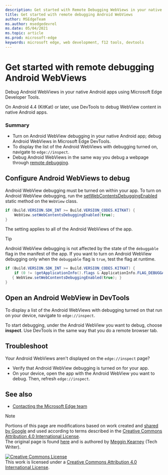 ```yaml
---
description: Get started with Remote Debugging WebViews in your native Android apps using Microsoft Edge Developer Tools.
title: Get started with remote debugging Android WebViews
author: MSEdgeTeam
ms.author: msedgedevrel
ms.date: 05/04/2021
ms.topic: article
ms.prod: microsoft-edge
keywords: microsoft edge, web development, f12 tools, devtools
---
```

<!-- Copyright Meggin Kearney 

   Licensed under the Apache License, Version 2.0 (the "License");
   you may not use this file except in compliance with the License.
   You may obtain a copy of the License at

       http://www.apache.org/licenses/LICENSE-2.0

   Unless required by applicable law or agreed to in writing, software
   distributed under the License is distributed on an "AS IS" BASIS,
   WITHOUT WARRANTIES OR CONDITIONS OF ANY KIND, either express or implied.
   See the License for the specific language governing permissions and
   limitations under the License.  -->  
# Get started with remote debugging Android WebViews  

Debug Android WebViews in your native Android apps using Microsoft Edge Developer Tools.  

On Android 4.4 \(KitKat\) or later, use DevTools to debug WebView content in native Android apps.  

### Summary  

*   Turn on Android WebView debugging in your native Android app; debug Android WebViews in Microsoft Edge DevTools.  
*   To display the list of the Android WebViews with debugging turned on, navigate to `edge://inspect`.  
*   Debug Android WebViews in the same way you debug a webpage through [remote debugging][RemoteDebuggingGettingStarted].  

## Configure Android WebViews to debug  

Android WebView debugging must be turned on within your app.  To turn on Android WebView debugging, run the [setWebContentsDebuggingEnabled][AndroidDeveloperWebViewsSetWebContentsDebuggingEnabled] static method on the `WebView` class.  

```java
if (Build.VERSION.SDK_INT >= Build.VERSION_CODES.KITKAT) {
    WebView.setWebContentsDebuggingEnabled(true);
}
```  

The setting applies to all of the Android WebViews of the app.  

> [!TIP]
> Android WebView debugging is not affected by the state of the `debuggable` flag in the manifest of the app.  If you want to turn on Android WebView debugging only when the `debuggable` flag is `true`, test the flag at runtime.  
> 
> ```java
> if (Build.VERSION.SDK_INT >= Build.VERSION_CODES.KITKAT) {
>     if (0 != (getApplicationInfo().flags & ApplicationInfo.FLAG_DEBUGGABLE))
>    { WebView.setWebContentsDebuggingEnabled(true); }
> }
> ```  

## Open an Android WebView in DevTools  

To display a list of the Android WebViews with debugging turned on that run on your device, navigate to `edge://inspect`.  

To start debugging, under the Android WebView you want to debug, choose **inspect**.  Use DevTools in the same way that you do a remote browser tab.  

<!--
:::image type="complex" source=".images/webview-debugging.msft.png" alt-text="Inspecting elements in an Android WebView" lightbox=".images/webview-debugging.msft.png":::
   Inspecting elements in an Android WebView  
:::image-end:::  

The gray graphics listed with the Android WebView represent its size and position relative to the screen of the device.  If your Android WebViews have titles set, the titles are listed as well.  
-->  

## Troubleshoot  

Your Android WebViews aren't displayed on the `edge://inspect` page?  

*   Verify that Android WebView debugging is turned on for your app.  
*   On your device, open the app with the Android WebView you want to debug.  Then, refresh `edge://inspect`.  


<!-- ====================================================================== -->
## See also

*  [Contacting the Microsoft Edge team][Contact]


<!-- ====================================================================== -->
<!-- links -->
[Contact]: ../../contact.md "Contacting the Microsoft Edge team | Microsoft Edge Developer documentation"
[RemoteDebuggingGettingStarted]: ./index.md "Get Started with Remote Debugging Android Devices | Microsoft Docs"  

[AndroidDeveloperWebViewsSetWebContentsDebuggingEnabled]: https://developer.android.com/reference/android/webkit/WebView.html#setWebContentsDebuggingEnabled(boolean) "setWebContentsDebuggingEnabled - WebView | Android Developers"  

> [!NOTE]
> Portions of this page are modifications based on work created and [shared by Google][GoogleSitePolicies] and used according to terms described in the [Creative Commons Attribution 4.0 International License][CCA4IL].  
> The original page is found [here](https://developers.google.com/web/tools/chrome-devtools/remote-debugging/webviews) and is authored by [Meggin Kearney][MegginKearney] \(Tech Writer\).  

[![Creative Commons License][CCby4Image]][CCA4IL]  
This work is licensed under a [Creative Commons Attribution 4.0 International License][CCA4IL].  

[CCA4IL]: http://creativecommons.org/licenses/by/4.0  
[CCby4Image]: https://i.creativecommons.org/l/by/4.0/88x31.png  
[GoogleSitePolicies]: https://developers.google.com/terms/site-policies  
[KayceBasques]: https://developers.google.com/web/resources/contributors#kayce-basques  
[MegginKearney]: https://developers.google.com/web/resources/contributors#meggin-kearney  
